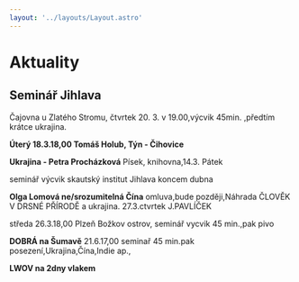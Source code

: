 ```yaml
---
layout: '../layouts/Layout.astro'
---
```


# Aktuality

## Seminář Jihlava
Čajovna u Zlatého Stromu, čtvrtek 20. 3. v 19.00,výcvik 45min. ,předtím krátce ukrajina. 

**Úterý 18.3.18,00 Tomáš Holub, Týn - Čihovice**

**Ukrajina - Petra Procházková**
Písek, knihovna,14.3. Pátek

seminář výcvik skautský institut Jihlava koncem dubna

**Olga Lomová ne/srozumitelná Čína** omluva,bude později,Náhrada ČLOVĚK V DRSNÉ PŘÍRODĚ a  ukrajina.  27.3.ctvrtek J.PAVLÍČEK 

středa 26.3.18,00 Plzeň Božkov ostrov, seminář vycvik 45 min.,pak pivo


**DOBRÁ na Šumavě**
21.6.17,00 seminař 45 min.pak posezení,Ukrajina,Čína,Indie ap.,

**LWOV na 2dny vlakem**











